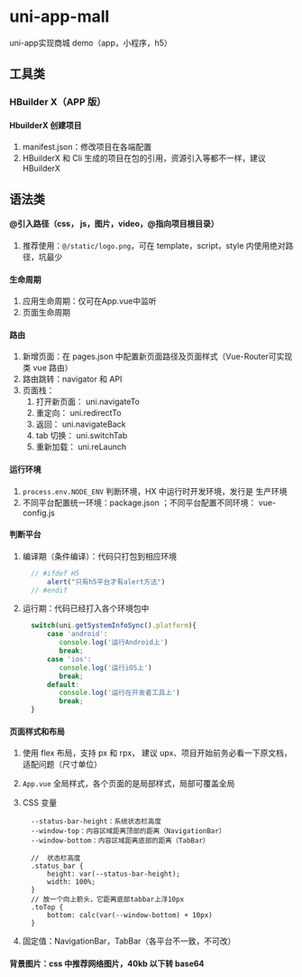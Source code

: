 # uni-app-mall
uni-app实现商城 demo（app，小程序，h5）

##  工具类

### HBuilder X（APP 版）

#### HbuilderX 创建项目

1. manifest.json：修改项目在各端配置
2. HBuilderX 和 Cli 生成的项目在包的引用，资源引入等都不一样，建议 HBuilderX

## 语法类

#### @引入路径（css， js，图片，video，@指向项目根目录）

1. 推荐使用：`@/static/logo.png`，可在 template，script，style 内使用绝对路径，坑最少

#### 生命周期

1. 应用生命周期：仅可在App.vue中监听
2. 页面生命周期

#### 路由

1. 新增页面：在 pages.json 中配置新页面路径及页面样式（Vue-Router可实现类 vue 路由）
2. 路由跳转：navigator 和 API
3. 页面栈：
      1. 打开新页面：     uni.navigateTo
      2. 重定向：         uni.redirectTo
      3. 返回：          uni.navigateBack
      4. tab 切换：      uni.switchTab
      5. 重新加载：      uni.reLaunch

#### 运行环境

1. `process.env.NODE_ENV` 判断环境，HX 中运行时开发环境，发行是 生产环境
2. 不同平台配置统一环境：package.json ；不同平台配置不同环境： vue-config.js

#### 判断平台

1. 编译期（条件编译）：代码只打包到相应环境

      ```js
        // #ifdef H5
            alert("只有h5平台才有alert方法")
        // #endif
      ```

2. 运行期：代码已经打入各个环境包中

      ```js
        switch(uni.getSystemInfoSync().platform){
            case 'android':
               console.log('运行Android上')
               break;
            case 'ios':
               console.log('运行iOS上')
               break;
            default:
               console.log('运行在开发者工具上')
               break;
        }
      ```
      
#### 页面样式和布局

1. 使用 flex 布局，支持 px 和 rpx， 建议 upx、项目开始前务必看一下原文档，适配问题（尺寸单位）
2. `App.vue` 全局样式，各个页面的是局部样式，局部可覆盖全局

3. CSS 变量
      
      ```
        --status-bar-height：系统状态栏高度
        --window-top：内容区域距离顶部的距离（NavigationBar）
        --window-bottom：内容区域距离底部的距离（TabBar）
        
        //  状态栏高度
        .status_bar {
            height: var(--status-bar-height);
            width: 100%;
        }
        // 放一个向上箭头，它距离底部tabbar上浮10px
        .toTop {
            bottom: calc(var(--window-bottom) + 10px)
        }
      ```

4. 固定值：NavigationBar，TabBar（各平台不一致，不可改）

#### 背景图片：css 中推荐网络图片，40kb 以下转 base64

#### <template/> 和 <block/> 只作为包装元素，不会渲染

####  ES6 支持

1. 支持 async/await
2. ios数组不支持`values` `includes` 方法

#### 小程序组件性能不如 vue 组件（不推荐各端共用小程序组件）

### Vue 注意事项

- h5 支持所有 vue 语法，app 和小程序不行
- 若需要禁止蒙版下的页面滚动，可使用 `<view class="mask" @touchmove.stop.prevent="moveHandle"></view>`

### App 兼容问题

1. 沉浸式状态栏（非沉浸式）

      1. app 才有表示电量，手机信号等的状态栏，状态栏背景色与下面内容是否一致

2. 取消系统默认顶部导航

      ```
        // page.json
        {
          "pages": [{
        			"path": "pages/tabbar/home/index",
        			"style": {
        				"navigationBarTitleText": "首页",
        				"app-plus": { // 取消默认的状态栏
        					"titleNView": false,
        					"bounce": "none" // 下拉回弹
        				}
        			}
        		}
          ]
        }
      ```

3. 样式

  ```css
    // --status-bar-height 为顶部高度
    // 条件编译 设置离顶部的高度
    /*  #ifdef  APP-PLUS  */
    top: var(--status-bar-height);
    /*  #endif  */
  ```

4. 请求方法的封装
